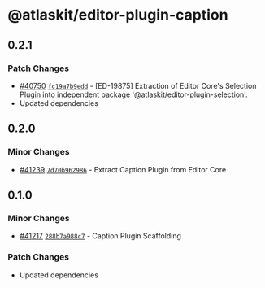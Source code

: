 # @atlaskit/editor-plugin-caption

## 0.2.1

### Patch Changes

- [#40750](https://bitbucket.org/atlassian/atlassian-frontend/pull-requests/40750) [`fc19a7b9edd`](https://bitbucket.org/atlassian/atlassian-frontend/commits/fc19a7b9edd) - [ED-19875] Extraction of Editor Core's Selection Plugin into independent package '@atlaskit/editor-plugin-selection'.
- Updated dependencies

## 0.2.0

### Minor Changes

- [#41239](https://bitbucket.org/atlassian/atlassian-frontend/pull-requests/41239) [`7d70b962986`](https://bitbucket.org/atlassian/atlassian-frontend/commits/7d70b962986) - Extract Caption Plugin from Editor Core

## 0.1.0

### Minor Changes

- [#41217](https://bitbucket.org/atlassian/atlassian-frontend/pull-requests/41217) [`288b7a988c7`](https://bitbucket.org/atlassian/atlassian-frontend/commits/288b7a988c7) - Caption Plugin Scaffolding

### Patch Changes

- Updated dependencies
